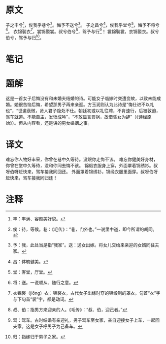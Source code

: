 # 原文
子之丰兮[^1]，俟我乎巷兮[^2]。悔予不送兮[^3]。
子之昌兮[^4]，俟我乎堂兮[^5]，悔予不将兮[^6]。
衣锦褧衣[^7]，裳锦褧裳。叔兮伯兮[^8]，驾予与行[^9]！
裳锦褧裳，衣锦褧衣。叔兮伯兮，驾予与归[^10]。
# 笔记

# 题解
这是一首女子后悔没有和未婚夫结婚的诗。可能女子临嫁时突遭变故，以致未能成婚。她很苦恼后悔，希望那男子再来亲迎。方玉润则认为此诗是“悔仕进不以礼也”，“世道衰微，贤人君子隐处不仕。朝廷初或以礼往聘，不肯速行，后被敦迫，驾车就道。不能自主，发愤成吟”，“不敢显言贾祸，故借昏女为辞”（《诗经原始》）。但从内容看，还是讲的男女婚姻之事。
# 译文
难忘你人物好丰采，你曾在巷中久等待。没跟你走悔不该。
难忘你健美好身材，你曾在堂中久等待，没和你同去悔不该。
锦缎衣服身上穿，外面罩着锦绣衫。叔呀伯呀赶快来，驾车接我同回还。
外面罩着锦绣衫，锦缎衣服里面穿。叔呀伯呀赶快来，驾车接我同归还！
# 注释

[^1]: 丰：丰满、容颜美好貌。
[^2]: 俟：待，等候。巷：《毛传》：“巷，门外也。”一说里中道，即今所谓的胡同。
[^3]: 予：我，此处当是指“我家”。送：送女出嫁。将女儿交给来亲迎的女婿同往夫家。
[^4]: 昌：体魄健美。
[^5]: 堂：客堂，厅堂。
[^6]: 将：送。一说顺从、随行之意。
[^7]: 衣锦褧（jiǒng）衣：锦褧衣，古代女子出嫁时穿的锦缎制的罩衣。句首“衣”字与下句首“裳”字，都是动词。
[^8]: 叔、伯：指男方来迎亲的人。《毛传》：“叔、伯，迎己者。”
[^9]: 驾：驾车。古时结婚有亲迎礼，男子驾车至女家，亲自迎接女子上车，一起回夫家。这是女子呼男子为己备车。
[^10]: 归：指嫁归于男子之家。